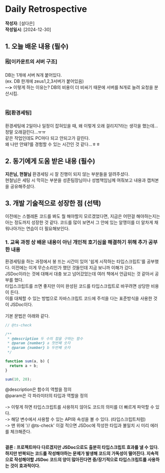 # Daily Retrospective

**작성자**: [설다은]  
**작성일시**: [2024-12-30]

## 1. 오늘 배운 내용 (필수)

### 🗒️[이카운트의 서버 구조]

DB는 1개에 서버 N개 붙어있다.<br>
(ex. DB 한개에 zeus1,2,3서버가 붙어있음)<br>
**-->** 이렇게 하는 이유는? DB의 비용이 더 비싸기 때문에 서버를 N개로 늘려 요청을 분산시킴.<br>
<br>

### 🗒️[환경세팅]

환경세팅에 2일이나 일정이 잡혀있을 때, 왜 이렇게 오래 걸리지?라는 생각을 했는데... 정말 오래걸린다...ㅠㅠ<br>
같은 작업인데도 PC마다 되고 안되고가 갈린다.<br>
왜 나만 안돼?를 경험할 수 있는 시간인 것 같다...ㅎㅎ<br>

## 2. 동기에게 도움 받은 내용 (필수)

**지은님, 현철님**
환경세팅 시 잘 진행이 되지 않는 부분들을 알려주셨다.<br>
현철님은 세팅 시 막히는 부분을 성준팀장님이나 성범책임님께 여줘보고 내용과 캡처본을 공유해주셨다.

## 3. 개발 기술적으로 성장한 점 (선택)

이전에는 스켈레톤 코드를 봐도 뭘 해야할지 모르겠었다면, 지금은 어떤걸 해야하는지는 아는 정도까지 성장한 것 같다. 코드를 많이 보면서 그 안에 있는 알맹이를 더 알차게 채워나아가는 연습이 더 필요해보인다.

### 1. 교육 과정 상 배운 내용이 아닌 개인적 호기심을 해결하기 위해 추가 공부한 내용

환경세팅을 하는 과정에서 붕 뜨는 시간이 있어 '쉽게 시작하는 타입스크립트'를 공부했다. 이전에는 이게 무슨소리인가 했던 것들인데 지금 보니까 이해가 갔다.<br>
JSDoc이라는 것에 대해서 대충 보고 넘어갔었는데 여러 책에서 언급되는 것 같아서 공부를 했다.<br>
타입스크립트를 쓰면 좋지만 이미 완성된 코드를 타입스크립트로 바꾸려면 상당한 비용이 든다.<br>이를 대체할 수 있는 방법으로 자바스크립트 코드에 주석을 다는 표준방식을 사용한 것이 JSDoc이다.<br><br>
기본 문법은 아래와 같다.

```js
// @ts-check

/**
 * @description 두 수의 합을 구하는 함수
 * @param {number} a 첫번째 숫자
 * @param {number} b 두번째 숫자
 */

function sum(a, b) {
  return a + b;
}

sum(10, 20);
```

@description은 함수의 역할을 정의<br>
@param은 각 파라미터의 타입과 역할을 정의<br><br>
-> 이렇게 하면 타입스크립트를 사용하지 않아도 코드의 의미를 더 빠르게 파악할 수 있다.<br>
-> 해당 변수에서 사용할 수 있는 API와 속성을 볼 수 있다. (타입스크립트처럼)<br>
-> 맨 위에 '// @ts-check' 이걸 적으면 JSDoc에 작성한 타입과 불일치 시 미리 에러를 체크해준다.<br>
<br>

**결론 : 프로젝트마다 다르겠지만 JSDoc으로도 출분히 타입스크립트 효과를 낼 수 있다. 하지만 반복되는 코드를 작성해야하는 문제가 발생해 코드의 가독성이 떨어진다. 지속적으로 작성해야할 JSDoc 코드의 양이 많아진다면 중/장기적으로 타입스크립트를 사용하는 것이 효과적이다.**
